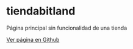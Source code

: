 # tiendabitland
Página principal sin funcionalidad de una tienda

[Ver página en Github](https://alejandroayalamx.github.io/tiendabitland/)
